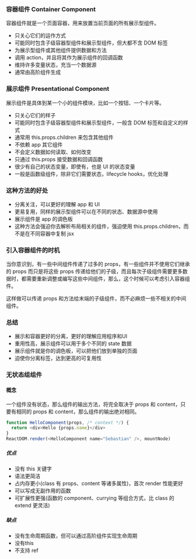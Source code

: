 
### 容器组件 Container Component

容器组件就是一个页面容器，用来放置当前页面的所有展示型组件。

* 只关心它们的运作方式
* 可能同时包含子级容器型组件和展示型组件，但大都不含 DOM 标签
* 为展示型组件或其他组件提供数据和方法
* 调用 action，并且将其作为展示组件的回调函数
* 维持许多变量状态，充当一个数据源
* 通常由高阶组件生成

### 展示组件 Presentational Component

展示组件是具体到某一个小的组件模块，比如一个按钮、一个卡片等。

* 只关心它们的样子
* 可能同时包含子级容器型组件和展示型组件，一般含 DOM 标签和自定义的样式
* 通常用 this.props.children 来包含其他组件
* 不依赖 app 其它组件
* 不会定义数据如何读取、如何改变
* 只通过 this.props 接受数据和回调函数
* 很少有自己的状态变量，即使有，也是 UI 的状态变量
* 一般是函数级组件，除非它们需要状态，lifecycle hooks，优化处理

### 这种方法的好处

* 分离关注，可以更好的理解 app 和 UI
* 更易复用，同样的展示型组件可以在不同的状态、数据源中使用
* 展示组件是 app 的调色板
* 这种方法会强迫你去解析布局相关的组件，强迫使用 this.props.children，而不是在不同容器中复制 jsx

### 引入容器组件的时机

当你意识到，有一些中间组件传递了过多的 props，有一些组件并不使用它们继承的 props 而只是将这些 props 传递给他们的子级，而且每次子级组件需要更多数据时，都需要重新调整或编写这些中间组件，那么，这个时候可以考虑引入容器组件。

这样做可以传递 props 和方法给末端的子级组件，而不必麻烦一些不相关的中间组件。

### 总结

* 展示和容器更好的分离，更好的理解应用程序和UI
* 重用性高，展示组件可以用于多个不同的 state 数据
* 展示组件就是你的调色板，可以把他们放到单独的页面
* 迫使你分离标签，达到更高的可复用性


### 无状态组组件

#### 概念

一个组件没有状态，那么组件的输出方法，将完全取决于 props 和 content，只要有相同的 props 和 content，那么组件的输出绝对相同。

```js
function HelloComponent(props, /* context */) {
  return <div>Hello {props.name}</div>
}
ReactDOM.render(<HelloComponent name="Sebastian" />, mountNode)
```

##### 优点

* 没有 this 关键字
* 语法更简洁
* 占内存更小(class 有 props、content 等诸多属性)，首次 render 性能更好
* 可以写成无副作用的函数
* 可扩展性更强(函数的 component、currying 等组合方式，比 class 的 extend 更灵活)

##### 缺点

* 没有生命周期函数，但可以通过高阶组件实现生命周期
* 没有this
* 不支持 ref
